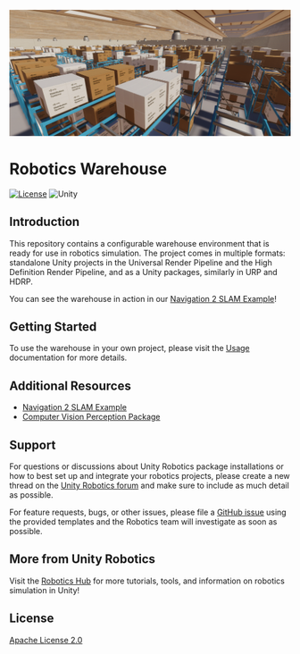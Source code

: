 ![Warehouse Scene](Documentation/img/0_warehouse.png)

# Robotics Warehouse

[![License](https://img.shields.io/badge/license-Apache--2.0-green.svg)](LICENSE.md)
![Unity](https://img.shields.io/badge/unity-2021.1+-brightgreen)

## Introduction

This repository contains a configurable warehouse environment that is ready for use in robotics simulation. The project comes in multiple formats: standalone Unity projects in the Universal Render Pipeline and the High Definition Render Pipeline, and as a Unity packages, similarly in URP and HDRP.

You can see the warehouse in action in our [Navigation 2 SLAM Example](https://github.com/Unity-Technologies/Robotics-Nav2-SLAM-Example)!

## Getting Started
To use the warehouse in your own project, please visit the [Usage](Documentation/Usage.md) documentation for more details.

## Additional Resources
- [Navigation 2 SLAM Example](https://github.com/Unity-Technologies/Robotics-Nav2-SLAM-Example)
- [Computer Vision Perception Package](https://github.com/Unity-Technologies/com.unity.perception/)

## Support
For questions or discussions about Unity Robotics package installations or how to best set up and integrate your robotics projects, please create a new thread on the [Unity Robotics forum](https://forum.unity.com/forums/robotics.623/) and make sure to include as much detail as possible.

For feature requests, bugs, or other issues, please file a [GitHub issue](https://github.com/Unity-Technologies/Robotics-Object-Pose-Estimation/issues) using the provided templates and the Robotics team will investigate as soon as possible.

## More from Unity Robotics
Visit the [Robotics Hub](https://github.com/Unity-Technologies/Unity-Robotics-Hub) for more tutorials, tools, and information on robotics simulation in Unity!

## License
[Apache License 2.0](LICENSE)
